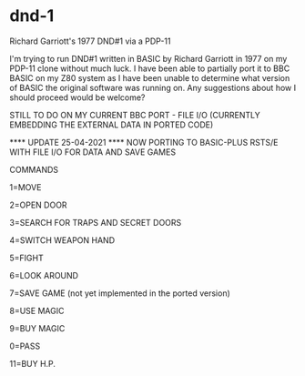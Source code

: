 # dnd-1
 Richard Garriott's 1977 DND#1 via a PDP-11
 
 I'm trying to run DND#1 written in  BASIC by  Richard Garriott in 1977 on my PDP-11 clone without much luck.
 I have been able to partially port it to BBC BASIC on my Z80 system as I have been unable to determine what version of BASIC the original software was running on. 
 Any suggestions about how I should proceed would be welcome?
 
STILL TO DO ON MY CURRENT BBC PORT - FILE I/O (CURRENTLY EMBEDDING THE EXTERNAL DATA IN PORTED CODE) 

**** UPDATE 25-04-2021  ****
NOW PORTING TO BASIC-PLUS RSTS/E WITH FILE I/O FOR DATA AND SAVE GAMES

COMMANDS

1=MOVE 

2=OPEN DOOR 

3=SEARCH FOR TRAPS AND SECRET DOORS

4=SWITCH WEAPON HAND

5=FIGHT

6=LOOK AROUND 

7=SAVE GAME (not yet implemented in the ported version)

8=USE MAGIC 

9=BUY MAGIC

0=PASS 

11=BUY H.P.
